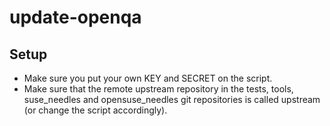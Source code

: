 # update-openqa

## Setup
- Make sure you put your own KEY and SECRET on the script.
- Make sure that the remote upstream repository in the tests, tools, suse_needles and opensuse_needles git repositories is called upstream (or  change the script accordingly).
